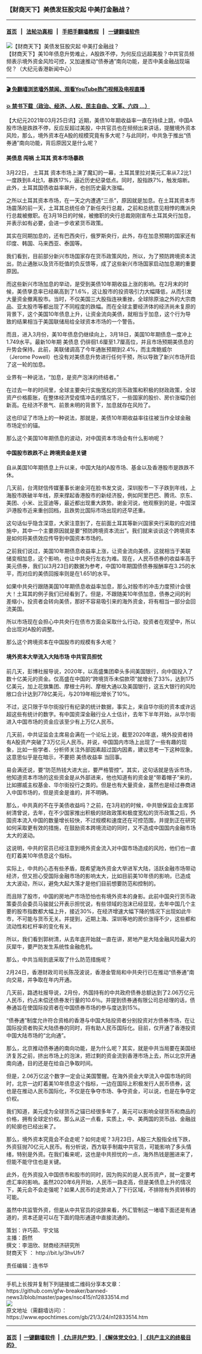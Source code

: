 ### 【财商天下】美债发狂股灾起 中美打金融战？
------------------------

#### [首页](https://github.com/gfw-breaker/banned-news3/blob/master/README.md) &nbsp;&nbsp;|&nbsp;&nbsp; [法轮功真相](https://github.com/begood0513/basic/blob/master/README.md)  &nbsp;&nbsp;|&nbsp;&nbsp; [手把手翻墙教程](https://github.com/gfw-breaker/guides/wiki)  &nbsp;&nbsp;|&nbsp;&nbsp; [一键翻墙软件](https://github.com/gfw-breaker/nogfw/blob/master/README.md)  



<div><img alt="【财商天下】美债发狂股灾起 中美打金融战？" class="attachment-djy_600_400 size-djy_600_400 wp-post-image" src="https://i.epochtimes.com/assets/uploads/2021/03/0324_1200x8001-1-600x400.jpg"/>
<div class="caption">
 【财商天下】美10年债息升势难止，A股跌不停，为何反应远超美股？中共官员频频表示境外资金风险可控，又加速推动“债券通”南向功能，是否中美金融战现端倪？（大纪元香港新闻中心）
</div></div><hr/>

#### [ 🎬  免翻墙浏览墙外禁闻、观看YouTube热门视频及电视直播](https://github.com/gfw-breaker/HelloWorld)

#### [ 💥  禁书下载（政治、经济、人权、民主自由、文革、六四 ...）](https://github.com/gfw-breaker/books/blob/master/README.md)

<div><p>
 【大纪元2021年03月25日讯】近期，美债10年期收益率一直在持续上跳，中国A股市场是跌跌不停，反应反超过美股，中共官员也在频频出来讲话，提醒境外资本风险，那么，境外资本在A股的规模究竟有多大呢？与此同时，中共急于推出“债券通”南向功能，背后原因又是什么呢？
</p>
<h4>
 <ok href="https://www.epochtimes.com/gb/tag/%E7%BE%8E%E5%80%BA%E6%81%AF.html">
  美债息
 </ok>
 闯祸
 <ok href="https://www.epochtimes.com/gb/tag/%E5%9C%9F%E8%80%B3%E5%85%B6.html">
  土耳其
 </ok>
 资本市场暴跌
</h4>
<p>
 3月22日，
 <ok href="https://www.epochtimes.com/gb/tag/%E5%9C%9F%E8%80%B3%E5%85%B6.html">
  土耳其
 </ok>
 资本市场上演了魔幻的一幕，土耳其里拉对美元汇率从7.2比1一度跌到8.4比1，暴跌17%，逼近历史纪录低点。同时，股指跌7%，触发熔断。此外，土耳其国债收益率飙升，也创历史最大涨幅。
</p>
<p>
 之所以土耳其资本市场，在一天之内遭遇“三杀”，原因就是加息。在土耳其资本市场震荡的前一天，土耳其总统任命了新任央行总裁，之前和总统意见相悖的鹰派央行总裁被撤职。在3月18日的时候，被撤职的央行总裁刚刚宣布土耳其央行加息，并表示如有必要，会进一步收紧货币政策。
</p>
<p>
 其实在同期加息的，还有巴西央行，俄罗斯央行，此外，存在加息预期的国家还有印度、韩国、马来西亚、泰国等。
</p>
<p>
 我们看到，目前部分新兴市场国家存在货币政策风险，所以，为了预防跨境资本流出，防止通胀以及货币贬值的负反馈等，成了这些新兴市场国家启动加息潮的重要原因。
</p>
<p>
 而这些新兴市场加息的举动，是受到美债10年期收益上涨的影响。在2月末的时候，美债孳息率已经飙高到了1.6%，这让股市的投资吸引力大幅降低，从而引发大量资金撤离股市。当时，不仅美国三大股指连袂重挫，全球除原油之外的大宗商品、亚太股市等都出现了不同程度的跌幅。而在全球主要经济体的经济尚未复原的背景下，这个美国10年债息上升，让资金流向美债，就相当于加息，这个行为导致的结果相当于美国联储局给全球资本市场的一个警告。
</p>
<p>
 而且，进入3月份，美10年债息仍继续向上，3月18日，美国10年期债息一度冲上1.749水平。最新10年期
 <ok href="https://www.epochtimes.com/gb/tag/%E7%BE%8E%E5%80%BA%E6%81%AF.html">
  美债息
 </ok>
 仍徘徊1.6厘至1.7厘高位，并且市场预期美债息的升势会保持。此前，美联储调高了今年通胀预期到2.4%，而主席鲍威尔（Jerome Powell）也没有对美债息升势进行任何干预，所以导致了新兴市场开启了这一轮的加息。
</p>
<p>
 业界有一种说法，“加息，是资产泡沫的终结者。”
</p>
<p>
 在过去一年的时间里，全球主要央行实施宽松的货币政策和积极的财政政策，全球资产价格膨胀，在整体经济受疫情冲击的情况下，一些国家的股价、房价涨幅仍创新高。在经济不景气、前景未明的背景下，加息就存在风险了。
</p>
<p>
 这也印证了市场上的一种说法，那就是，美债10年期收益率往往被当作全球金融市场定价的锚。
</p>
<p>
 那么这个美国10年期债息的波动，对中国资本市场会有什么影响呢？
</p>
<p>
</p>
<h4>
 中国股市跌跌不止 跨境资金是关键
</h4>
<p>
 自从美国10年期债息上升以来，中国大陆的A股市场、基金以及香港股市是跌跌不休。
</p>
<p>
 几天前，台湾财信传媒董事长谢金河在脸书发文说，深圳股市一下子跌到年线，上海股市跌破半年线，原来撑起香港股市的新经济股，例如阿里巴巴、腾讯、京东、美团、小米、比亚迪等，最近都出现重大跌势。谢金河说，他观察到的是，中国深沪港股市近来重创回档，且跌势比国际市场出现的还早还重。
</p>
<p>
 这句话似乎隐含深意，大家注意到了，在前面土耳其等新兴国家央行采取的应对措施中，其中一个主要原因就是要“预防跨境资本流出”。我们就来谈谈这个跨境资本是如何将美债效应传导到中国资本市场的。
</p>
<p>
 之前我们说过，美国10年期债息收益率上涨，让资金流向美债，这就相当于美联储变相加息，这个影响，也让中共央行左右为难。现在，人民币债券的收益率高于美元债券，我们以3月23日的数据为参考，中国10年期国债债券报酬率在3.25的水平，而对应的美债回报率则是在1.651的水平。
</p>
<p>
 如果中共央行跟随美国10年期债息收益率加息，那么对股市的冲击力度预计会很大！土耳其的例子我们已经看到了。但是，不跟随美10年债加息，债券之间的利差缩小，投资者会转向美债，那好不容易吸引来的海外资金，将有相当一部分会回流美国。
</p>
<p>
 所以市场现在会担心中共央行在债市方面会采取什么行动，投资者在观望中，所以会出现对A股的调整。
</p>
<p>
 那么这个跨境资本在中国股市的规模有多大呢？
</p>
<h4>
 境外资本大举流入大陆市场 中共官员担忧
</h4>
<p>
 前几天，彭博社报导说，2020年，以高盛集团牵头多间美国银行，向中国投入了数十亿美元的资金。仅高盛在中国的“跨境货币未偿款项”就增长了33%，达到175亿美元，加上花旗集团、摩根士丹利、摩根大通以及美国银行，这五大银行的风险敞口合计达到778亿美元，与2019年相比增长了10%。
</p>
<p>
 不过，这只限于华尔街投行有纪录的统计数据，事实上，来自华尔街的资本或许远超这些有统计的数字。有中国资深金融行业人士估计，去年下半年开始，从华尔街进入中国市场的资金应该至少有上万亿人民币。
</p>
<p>
 几天前，中共证监会主席易会满在一个论坛上说，截至2020年底，境外投资者持有A股资产突破了3万亿元人民币。并说，中国国内市场上出现了一些有趣的现象，比如一些学者、分析师关注外部因素超过国内因素，建议思考一下这种现象。这意思似乎是在暗示，不要把
 <ok href="https://www.epochtimes.com/gb/tag/%E7%BE%8E%E5%80%BA%E6%94%B6%E7%9B%8A%E7%8E%87.html">
  美债收益率
 </ok>
 当回事。
</p>
<p>
 易会满还说，要“防范热钱大进大出，要严格管控”。其实，这句话就是告诉市场，他知道资本市场的这些资金是从外部进来，他也知道有的资金是“带着帽子”来的，比如挪威主权基金、华尔街投行之类的。但是也有大量资金，虽然也是经过券商进入中国市场的，但是资金是谁的，并不明确。
</p>
<p>
 那么，中共真的不在乎美债收益吗？之前，在3月初的时候，中共银保监会主席郭树清曾说，去年，在不少国家推出积极的财政政策和极度宽松的货币政策之后，外国资本流入中国的数量增长较快，不过规模和速度还在可控范围，并提到正在研究如何采取更有效的措施，在鼓励资本跨境流动的同时，又不造成中国国内金融市场太大的波动。
</p>
<p>
 这说明，中共的官员已经注意到境外资金流入对中国市场造成的风险，他们也一直在盯着美10年债息这个指标。
</p>
<p>
 实际上，中共的心态有些矛盾，既希望海外资金大举进军大陆，活跃金融市场带动经济，但又担心受国际金融市场的影响太大，比如目前美10年债的影响，已造成太大波动，所以，避免大起大落才是他们目前想要防范和控制的。
</p>
<p>
 而且除了股市，中国的房地产市场恐怕也有境外资本的身影。此前中国央行货币政策委员会委员马骏就公开表示担忧说，有些领域的泡沫已经显现，去年中国几个主要的股市指数都大幅上升，接近30%，在经济增速大幅下降的情况下出现如此牛市，不可能与货币无关。并提到，近期上海、深圳等地的房价涨得不少，这些都和流动性和杠杆率的变化有关。
</p>
<p>
 所以，我们看到郭树清，从去年底开始就一直在讲，房地产是大陆金融风险最大的灰犀牛，要严防发生系统性金融危机。
</p>
<p>
 那么，中共当局到底采取了什么防范措施呢？
</p>
<p>
 2月24日，香港财政司司长陈茂波说，香港金管局和中共央行已在推动“债券通”南向交易，并争取在年内开通。
</p>
<p>
 几天前，路透社报导说，2月份，外国持有的中共政府债券总额达到了2.06万亿元人民币，约占未偿还债券发行量的10.6％。并提到债券通有限公司总经理的话，债券通旨在使国际投资者在中国债券市场的参与度达到15%。
</p>
<p>
 “债券通”制度允许符合资格的香港与中国大陆投资者分别投资对方债券市场，在让国际投资者购买大陆债券的同时，将有助人民币国际化。目前，仅开通了香港投资中国大陆市场的“北向通”。
</p>
<p>
 那么，北京推动债券通的南向功能，是为什么呢？其实，就是中共当局要在美国经济复苏之前，挤出市场上的泡沫，把过剩的资金流到香港市场上去，所以北京开通南向通，目的还是在给自己争取时间。
</p>
<p>
 但是，2.06万亿这个数字一定会让美国警醒。在海外资金大举流入中国市场的同时，北京一边盯着美10年债息这个指标，一边在国际上积极发行人民币债券，这也是在推动人民币国际化，不仅是在争夺市场、争夺资金，可以说，也是在争夺定价权。
</p>
<p>
 我们知道，美元成为全球货币之锚已经很多年了，美元可以影响全球货币和商品的价格，拥有全球定价权。那么从这一点看，实质上，中、美两国的货币战、金融战的轮廓也已经出来了。
</p>
<p>
 那么，境外资本究竟会不会走呢？如何走呢？3月23日，A股三大股指全线下跌，外资狂抛70亿元人民币。有分析说，西方联手制裁中共官员，可能影响了多头情绪，特别是外资。在我们看来呢，这也是中共担忧的一点，海外热钱是圈进来了，但能不能守住也是关键。
</p>
<p>
 此外，在外资投入中国债市和股市的同时，因为购买的是人民币资产，就一定要考虑汇率的影响。虽然2020年6月开始，人民币一路走高，但是美债息上升的情况下，美元会不会走强呢？如果人民币的走势进入了下行区域，不排除有外资转移的可能。
</p>
<p>
 虽然中共监管外资，但是从中共官员的说辞来看，外汇管制这一堵墙下面还是有通道的，资本还是可以在下面的隐形通道中直接流通的。
</p>
<p>
 策划：许巧茹、宇文铭
 <br/>
 主播：蔚然
 <br/>
 撰文：李沺欣、财商经济研究所
 <br/>
 <ok href="https://www.epochtimes.com/gb/tag/%E8%B4%A2%E5%95%86%E5%A4%A9%E4%B8%8B.html">
  财商天下
 </ok>
 ：
 <ok href="http://bit.ly/3hvUfr7">
  http://bit.ly/3hvUfr7
 </ok>
</p>
<p>
 责任编辑：连书华
</p>
</div>
<hr/>
手机上长按并复制下列链接或二维码分享本文章：<br/>
https://github.com/gfw-breaker/banned-news3/blob/master/pages/nsc415/n12833514.md <br/>
<a href='https://github.com/gfw-breaker/banned-news3/blob/master/pages/nsc415/n12833514.md'><img src='https://github.com/gfw-breaker/banned-news3/blob/master/pages/nsc415/n12833514.md.png'/></a> <br/>
原文地址（需翻墙访问）：https://www.epochtimes.com/gb/21/3/24/n12833514.htm


------------------------
#### [首页](https://github.com/gfw-breaker/banned-news3/blob/master/README.md) &nbsp;|&nbsp; [一键翻墙软件](https://github.com/gfw-breaker/nogfw/blob/master/README.md) &nbsp;| [《九评共产党》](https://github.com/gfw-breaker/9ping.md/blob/master/README.md#九评之一评共产党是什么) | [《解体党文化》](https://github.com/gfw-breaker/jtdwh.md/blob/master/README.md) | [《共产主义的终极目的》](https://github.com/gfw-breaker/gczydzjmd.md/blob/master/README.md)


<img src='http://gfw-breaker.win/banned-news3/pages/nsc415/n12833514.md' width='0px' height='0px'/>